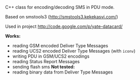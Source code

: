 C++ class for encoding/decoding SMS in PDU mode.

Based on smstools3 (http://smstools3.kekekasvi.com/)

Used in project http://code.google.com/p/yate-datacard/

**Works:**
  * reading GSM encoded Deliver Type Messages
  * reading UCS2 encoded Deliver Type Messages (with `iconv`)
  * writing PDU in GSM/UCS2 encodings
  * reading Status Report Messages
  * sending flash sms
**Not tested:**
  * reading binary data from Deliver Type Messages
